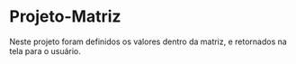 # Projeto-Matriz
Neste projeto foram definidos os valores dentro da matriz, e retornados na tela para o usuário.
